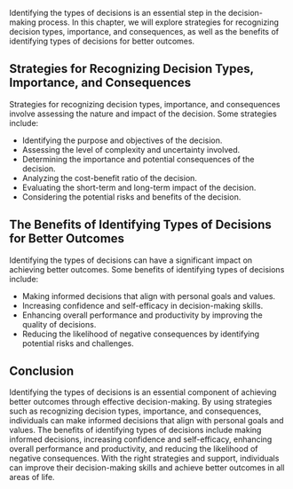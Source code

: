 
Identifying the types of decisions is an essential step in the decision-making process. In this chapter, we will explore strategies for recognizing decision types, importance, and consequences, as well as the benefits of identifying types of decisions for better outcomes.

Strategies for Recognizing Decision Types, Importance, and Consequences
-----------------------------------------------------------------------

Strategies for recognizing decision types, importance, and consequences involve assessing the nature and impact of the decision. Some strategies include:

* Identifying the purpose and objectives of the decision.
* Assessing the level of complexity and uncertainty involved.
* Determining the importance and potential consequences of the decision.
* Analyzing the cost-benefit ratio of the decision.
* Evaluating the short-term and long-term impact of the decision.
* Considering the potential risks and benefits of the decision.

The Benefits of Identifying Types of Decisions for Better Outcomes
------------------------------------------------------------------

Identifying the types of decisions can have a significant impact on achieving better outcomes. Some benefits of identifying types of decisions include:

* Making informed decisions that align with personal goals and values.
* Increasing confidence and self-efficacy in decision-making skills.
* Enhancing overall performance and productivity by improving the quality of decisions.
* Reducing the likelihood of negative consequences by identifying potential risks and challenges.

Conclusion
----------

Identifying the types of decisions is an essential component of achieving better outcomes through effective decision-making. By using strategies such as recognizing decision types, importance, and consequences, individuals can make informed decisions that align with personal goals and values. The benefits of identifying types of decisions include making informed decisions, increasing confidence and self-efficacy, enhancing overall performance and productivity, and reducing the likelihood of negative consequences. With the right strategies and support, individuals can improve their decision-making skills and achieve better outcomes in all areas of life.

